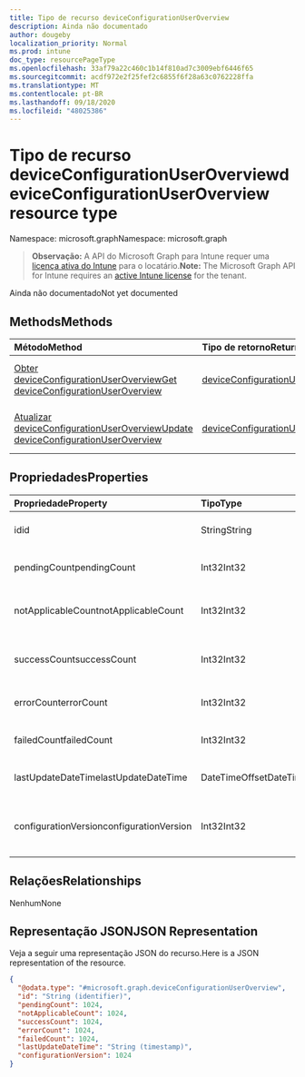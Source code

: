 ```yaml
---
title: Tipo de recurso deviceConfigurationUserOverview
description: Ainda não documentado
author: dougeby
localization_priority: Normal
ms.prod: intune
doc_type: resourcePageType
ms.openlocfilehash: 33af79a22c460c1b14f810ad7c3009ebf6446f65
ms.sourcegitcommit: acdf972e2f25fef2c6855f6f28a63c0762228ffa
ms.translationtype: MT
ms.contentlocale: pt-BR
ms.lasthandoff: 09/18/2020
ms.locfileid: "48025386"
---
```

# <a name="deviceconfigurationuseroverview-resource-type"></a><span data-ttu-id="fce09-103">Tipo de recurso deviceConfigurationUserOverview</span><span class="sxs-lookup"><span data-stu-id="fce09-103">deviceConfigurationUserOverview resource type</span></span>

<span data-ttu-id="fce09-104">Namespace: microsoft.graph</span><span class="sxs-lookup"><span data-stu-id="fce09-104">Namespace: microsoft.graph</span></span>

> <span data-ttu-id="fce09-105">**Observação:** A API do Microsoft Graph para Intune requer uma [licença ativa do Intune](https://go.microsoft.com/fwlink/?linkid=839381) para o locatário.</span><span class="sxs-lookup"><span data-stu-id="fce09-105">**Note:** The Microsoft Graph API for Intune requires an [active Intune license](https://go.microsoft.com/fwlink/?linkid=839381) for the tenant.</span></span>

<span data-ttu-id="fce09-106">Ainda não documentado</span><span class="sxs-lookup"><span data-stu-id="fce09-106">Not yet documented</span></span>

## <a name="methods"></a><span data-ttu-id="fce09-107">Methods</span><span class="sxs-lookup"><span data-stu-id="fce09-107">Methods</span></span>
|<span data-ttu-id="fce09-108">Método</span><span class="sxs-lookup"><span data-stu-id="fce09-108">Method</span></span>|<span data-ttu-id="fce09-109">Tipo de retorno</span><span class="sxs-lookup"><span data-stu-id="fce09-109">Return Type</span></span>|<span data-ttu-id="fce09-110">Descrição</span><span class="sxs-lookup"><span data-stu-id="fce09-110">Description</span></span>|
|:---|:---|:---|
|[<span data-ttu-id="fce09-111">Obter deviceConfigurationUserOverview</span><span class="sxs-lookup"><span data-stu-id="fce09-111">Get deviceConfigurationUserOverview</span></span>](../api/intune-deviceconfig-deviceconfigurationuseroverview-get.md)|[<span data-ttu-id="fce09-112">deviceConfigurationUserOverview</span><span class="sxs-lookup"><span data-stu-id="fce09-112">deviceConfigurationUserOverview</span></span>](../resources/intune-deviceconfig-deviceconfigurationuseroverview.md)|<span data-ttu-id="fce09-113">Ler propriedades e relações de objetos de [deviceConfigurationUserOverview](../resources/intune-deviceconfig-deviceconfigurationuseroverview.md).</span><span class="sxs-lookup"><span data-stu-id="fce09-113">Read properties and relationships of the [deviceConfigurationUserOverview](../resources/intune-deviceconfig-deviceconfigurationuseroverview.md) object.</span></span>|
|[<span data-ttu-id="fce09-114">Atualizar deviceConfigurationUserOverview</span><span class="sxs-lookup"><span data-stu-id="fce09-114">Update deviceConfigurationUserOverview</span></span>](../api/intune-deviceconfig-deviceconfigurationuseroverview-update.md)|[<span data-ttu-id="fce09-115">deviceConfigurationUserOverview</span><span class="sxs-lookup"><span data-stu-id="fce09-115">deviceConfigurationUserOverview</span></span>](../resources/intune-deviceconfig-deviceconfigurationuseroverview.md)|<span data-ttu-id="fce09-116">Atualizar as propriedades de um objeto de [deviceConfigurationUserOverview](../resources/intune-deviceconfig-deviceconfigurationuseroverview.md).</span><span class="sxs-lookup"><span data-stu-id="fce09-116">Update the properties of a [deviceConfigurationUserOverview](../resources/intune-deviceconfig-deviceconfigurationuseroverview.md) object.</span></span>|

## <a name="properties"></a><span data-ttu-id="fce09-117">Propriedades</span><span class="sxs-lookup"><span data-stu-id="fce09-117">Properties</span></span>
|<span data-ttu-id="fce09-118">Propriedade</span><span class="sxs-lookup"><span data-stu-id="fce09-118">Property</span></span>|<span data-ttu-id="fce09-119">Tipo</span><span class="sxs-lookup"><span data-stu-id="fce09-119">Type</span></span>|<span data-ttu-id="fce09-120">Descrição</span><span class="sxs-lookup"><span data-stu-id="fce09-120">Description</span></span>|
|:---|:---|:---|
|<span data-ttu-id="fce09-121">id</span><span class="sxs-lookup"><span data-stu-id="fce09-121">id</span></span>|<span data-ttu-id="fce09-122">String</span><span class="sxs-lookup"><span data-stu-id="fce09-122">String</span></span>|<span data-ttu-id="fce09-123">Chave da entidade.</span><span class="sxs-lookup"><span data-stu-id="fce09-123">Key of the entity.</span></span>|
|<span data-ttu-id="fce09-124">pendingCount</span><span class="sxs-lookup"><span data-stu-id="fce09-124">pendingCount</span></span>|<span data-ttu-id="fce09-125">Int32</span><span class="sxs-lookup"><span data-stu-id="fce09-125">Int32</span></span>|<span data-ttu-id="fce09-126">Número de usuários pendentes</span><span class="sxs-lookup"><span data-stu-id="fce09-126">Number of pending Users</span></span>|
|<span data-ttu-id="fce09-127">notApplicableCount</span><span class="sxs-lookup"><span data-stu-id="fce09-127">notApplicableCount</span></span>|<span data-ttu-id="fce09-128">Int32</span><span class="sxs-lookup"><span data-stu-id="fce09-128">Int32</span></span>|<span data-ttu-id="fce09-129">Número de usuários não aplicáveis</span><span class="sxs-lookup"><span data-stu-id="fce09-129">Number of not applicable users</span></span>|
|<span data-ttu-id="fce09-130">successCount</span><span class="sxs-lookup"><span data-stu-id="fce09-130">successCount</span></span>|<span data-ttu-id="fce09-131">Int32</span><span class="sxs-lookup"><span data-stu-id="fce09-131">Int32</span></span>|<span data-ttu-id="fce09-132">Número de usuários bem-sucedidos</span><span class="sxs-lookup"><span data-stu-id="fce09-132">Number of succeeded Users</span></span>|
|<span data-ttu-id="fce09-133">errorCount</span><span class="sxs-lookup"><span data-stu-id="fce09-133">errorCount</span></span>|<span data-ttu-id="fce09-134">Int32</span><span class="sxs-lookup"><span data-stu-id="fce09-134">Int32</span></span>|<span data-ttu-id="fce09-135">Número de usuários com erro</span><span class="sxs-lookup"><span data-stu-id="fce09-135">Number of error Users</span></span>|
|<span data-ttu-id="fce09-136">failedCount</span><span class="sxs-lookup"><span data-stu-id="fce09-136">failedCount</span></span>|<span data-ttu-id="fce09-137">Int32</span><span class="sxs-lookup"><span data-stu-id="fce09-137">Int32</span></span>|<span data-ttu-id="fce09-138">Número de usuários com falhas</span><span class="sxs-lookup"><span data-stu-id="fce09-138">Number of failed Users</span></span>|
|<span data-ttu-id="fce09-139">lastUpdateDateTime</span><span class="sxs-lookup"><span data-stu-id="fce09-139">lastUpdateDateTime</span></span>|<span data-ttu-id="fce09-140">DateTimeOffset</span><span class="sxs-lookup"><span data-stu-id="fce09-140">DateTimeOffset</span></span>|<span data-ttu-id="fce09-141">Hora da última atualização</span><span class="sxs-lookup"><span data-stu-id="fce09-141">Last update time</span></span>|
|<span data-ttu-id="fce09-142">configurationVersion</span><span class="sxs-lookup"><span data-stu-id="fce09-142">configurationVersion</span></span>|<span data-ttu-id="fce09-143">Int32</span><span class="sxs-lookup"><span data-stu-id="fce09-143">Int32</span></span>|<span data-ttu-id="fce09-144">Versão da política para essa visão geral</span><span class="sxs-lookup"><span data-stu-id="fce09-144">Version of the policy for that overview</span></span>|

## <a name="relationships"></a><span data-ttu-id="fce09-145">Relações</span><span class="sxs-lookup"><span data-stu-id="fce09-145">Relationships</span></span>
<span data-ttu-id="fce09-146">Nenhum</span><span class="sxs-lookup"><span data-stu-id="fce09-146">None</span></span>

## <a name="json-representation"></a><span data-ttu-id="fce09-147">Representação JSON</span><span class="sxs-lookup"><span data-stu-id="fce09-147">JSON Representation</span></span>
<span data-ttu-id="fce09-148">Veja a seguir uma representação JSON do recurso.</span><span class="sxs-lookup"><span data-stu-id="fce09-148">Here is a JSON representation of the resource.</span></span>
<!-- {
  "blockType": "resource",
  "keyProperty": "id",
  "@odata.type": "microsoft.graph.deviceConfigurationUserOverview"
}
-->
``` json
{
  "@odata.type": "#microsoft.graph.deviceConfigurationUserOverview",
  "id": "String (identifier)",
  "pendingCount": 1024,
  "notApplicableCount": 1024,
  "successCount": 1024,
  "errorCount": 1024,
  "failedCount": 1024,
  "lastUpdateDateTime": "String (timestamp)",
  "configurationVersion": 1024
}
```









